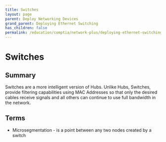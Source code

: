 ```yaml
---
title: Switches
layout: page
parent: Deploy Networking Devices
grand_parent: Deploying Ethernet Switching
has_children: false
permalink: /education/comptia/network-plus/deploying-ethernet-switching/networking-devices/switches/
---
```


# Switches

## Summary

Switches are a more intelligent version of Hubs. Unlike Hubs, Switches, provide filtering capabilities using MAC Addresses so that only the desired cables receive signals and all others can continue to use full bandwidth in the network.

## Terms

- Microsegmentation - is a point between any two nodes created by a switch